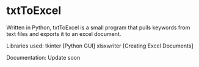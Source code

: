 # txtToExcel

Written in Python, txtToExcel is a small program that pulls keywords from text files and exports it to an excel document.

Libraries used:
  tkinter [Python GUI]
  xlsxwriter [Creating Excel Documents]
  
 Documentation:
  Update soon

